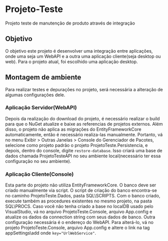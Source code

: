 # Projeto-Teste
Projeto teste de manutenção de produto através de integração

## Objetivo
O objetivo este projeto é desenvolver uma integração entre aplicações, onde uma seja um WebAPI e a outra uma aplicação cliente(seja desktop ou web).
Para o projeto atual, foi escolhido uma aplicação desktop.

## Montagem de ambiente
Para realizar testes e depurações no projeto, será necessária a alteração de algumas configurações dele.

### Aplicação Servidor(WebAPI)
Depois da realização do download do projeto, é necessário realizar o build para que o NuGet atualize e baixe as referencias de projetos externos.
Além disso, o projeto não aplica as migrações do EntityFrameworkCore automaticamente, então é necessário realiza-las manualmente.
Portanto, vá no menu Exibir > Outras Janelas > Console do Gerenciador de Pacotes, selecione como projeto padrão o projeto ProjetoTeste.Persistencia, e depois, dentro do console, digite `restore-database`.
Isso criará uma base de dados chamada ProjetoTesteAPI no seu ambiente local(necessário ter essa configuração no seu ambiente).

### Aplicação Cliente(Console)
Esta parte do projeto não utiliza EntityFrameworkCore. O banco deve ser criado manualmente via script.
O script de criação do banco encontra-se no caminho ProjetoTeste.Dados, pasta SQL\SCRIPTS.
Com o banco criado, execute também as procedures existentes no mesmo projeto, na pasta SQL\PROCS.
Caso você não tenha criado a base no localDB usado pelo VisualStudio, vá no arquivo ProjetoTeste.Console, arquivo App.config e atualize os dados da connection string com seus dados de banco.
Outra configuração necessária é o endereço do WebAPI. Para alterá-lo, vá no projeto ProjetoTeste.Console, arquivo App.config e altere o link na tag appSettings\add onde `key="UrlWebService"`.
